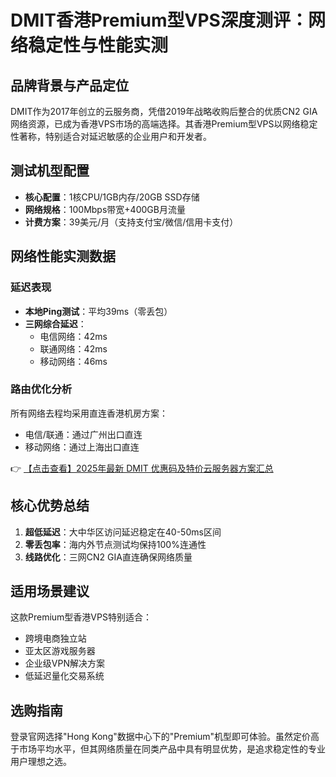 # DMIT香港Premium型VPS深度测评：网络稳定性与性能实测

## 品牌背景与产品定位
DMIT作为2017年创立的云服务商，凭借2019年战略收购后整合的优质CN2 GIA网络资源，已成为香港VPS市场的高端选择。其香港Premium型VPS以网络稳定性著称，特别适合对延迟敏感的企业用户和开发者。

## 测试机型配置
- **核心配置**：1核CPU/1GB内存/20GB SSD存储
- **网络规格**：100Mbps带宽+400GB月流量
- **计费方案**：39美元/月（支持支付宝/微信/信用卡支付）

## 网络性能实测数据
### 延迟表现
- **本地Ping测试**：平均39ms（零丢包）
- **三网综合延迟**：
  - 电信网络：42ms
  - 联通网络：42ms 
  - 移动网络：46ms

### 路由优化分析
所有网络去程均采用直连香港机房方案：
- 电信/联通：通过广州出口直连
- 移动网络：通过上海出口直连

👉 [【点击查看】2025年最新 DMIT 优惠码及特价云服务器方案汇总](https://bit.ly/dmit_coupon)

## 核心优势总结
1. **超低延迟**：大中华区访问延迟稳定在40-50ms区间
2. **零丢包率**：海内外节点测试均保持100%连通性
3. **线路优化**：三网CN2 GIA直连确保网络质量

## 适用场景建议
这款Premium型香港VPS特别适合：
- 跨境电商独立站
- 亚太区游戏服务器
- 企业级VPN解决方案
- 低延迟量化交易系统

## 选购指南
登录官网选择"Hong Kong"数据中心下的"Premium"机型即可体验。虽然定价高于市场平均水平，但其网络质量在同类产品中具有明显优势，是追求稳定性的专业用户理想之选。